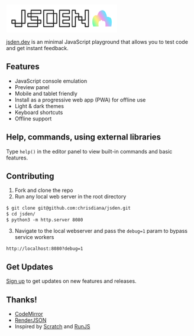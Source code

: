 
<a href="https://jsden.dev" target="_blank"><img src="img/brand.png" width="300px" alt="JSDen"/></a>

[jsden.dev](https://jsden.dev) is an minimal JavaScript playground that allows you to
test code and get instant feedback.

## Features

* JavaScript console emulation
* Preview panel
* Mobile and tablet friendly
* Install as a progressive web app (PWA) for offline use
* Light & dark themes
* Keyboard shortcuts
* Offline support


## Help, commands, using external libraries

Type `help()` in the editor panel to view built-in commands and basic features.


## Contributing

1. Fork and clone the repo
2. Run any local web server in the root directory

```
$ git clone git@github.com:chrisdiana/jsden.git
$ cd jsden/
$ python3 -m http.server 8080
```

3. Navigate to the local webserver and pass the `debug=1` param to bypass service workers

```
http://localhost:8080?debug=1
```


## Get Updates

[Sign up](http://eepurl.com/gntUvf) to get updates on new features and releases.


## Thanks!

* [CodeMirror](https://codemirror.net/)
* [RenderJSON](https://github.com/caldwell/renderjson)
* Inspired by [Scratch](https://hole.dev/scratch/) and [RunJS](https://runjs.app/)


